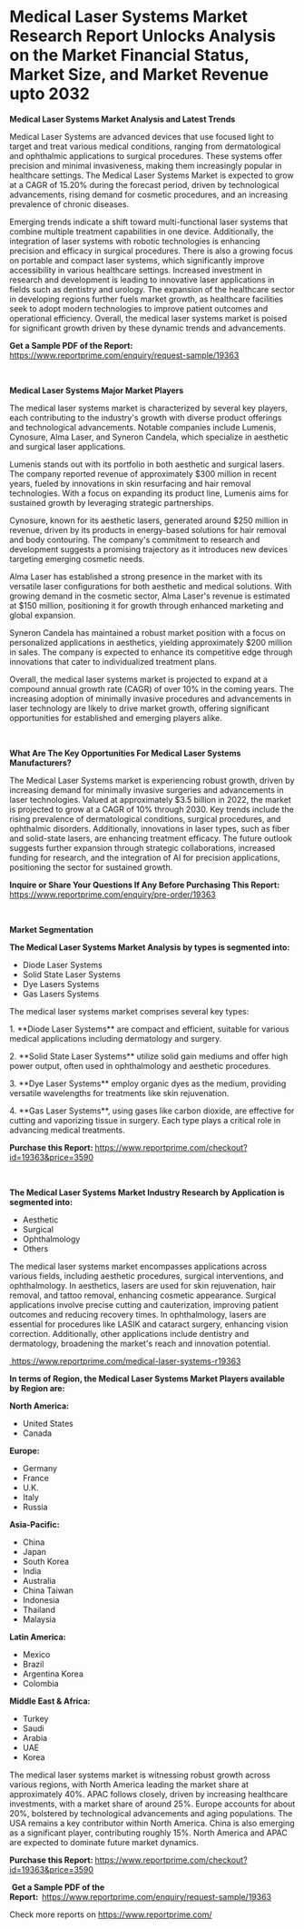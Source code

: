 <p><h1>Medical Laser Systems Market Research Report Unlocks Analysis on the Market Financial Status, Market Size, and Market Revenue upto 2032</h1></p><p><strong>Medical Laser Systems Market Analysis and Latest Trends</strong></p>
<p><p>Medical Laser Systems are advanced devices that use focused light to target and treat various medical conditions, ranging from dermatological and ophthalmic applications to surgical procedures. These systems offer precision and minimal invasiveness, making them increasingly popular in healthcare settings. The Medical Laser Systems Market is expected to grow at a CAGR of 15.20% during the forecast period, driven by technological advancements, rising demand for cosmetic procedures, and an increasing prevalence of chronic diseases. </p><p>Emerging trends indicate a shift toward multi-functional laser systems that combine multiple treatment capabilities in one device. Additionally, the integration of laser systems with robotic technologies is enhancing precision and efficacy in surgical procedures. There is also a growing focus on portable and compact laser systems, which significantly improve accessibility in various healthcare settings. Increased investment in research and development is leading to innovative laser applications in fields such as dentistry and urology. The expansion of the healthcare sector in developing regions further fuels market growth, as healthcare facilities seek to adopt modern technologies to improve patient outcomes and operational efficiency. Overall, the medical laser systems market is poised for significant growth driven by these dynamic trends and advancements.</p></p>
<p><strong>Get a Sample PDF of the Report:&nbsp;</strong> <a href="https://www.reportprime.com/enquiry/request-sample/19363?utm_campaign=2455&utm_medium=2&utm_source=Github&utm_content=ia&utm_term=19032025&utm_id=medical-laser-systems">https://www.reportprime.com/enquiry/request-sample/19363</a></p>
<p>&nbsp;</p>
<p><strong>Medical Laser Systems Major Market Players</strong></p>
<p><p>The medical laser systems market is characterized by several key players, each contributing to the industry's growth with diverse product offerings and technological advancements. Notable companies include Lumenis, Cynosure, Alma Laser, and Syneron Candela, which specialize in aesthetic and surgical laser applications.</p><p>Lumenis stands out with its portfolio in both aesthetic and surgical lasers. The company reported revenue of approximately $300 million in recent years, fueled by innovations in skin resurfacing and hair removal technologies. With a focus on expanding its product line, Lumenis aims for sustained growth by leveraging strategic partnerships.</p><p>Cynosure, known for its aesthetic lasers, generated around $250 million in revenue, driven by its products in energy-based solutions for hair removal and body contouring. The company's commitment to research and development suggests a promising trajectory as it introduces new devices targeting emerging cosmetic needs.</p><p>Alma Laser has established a strong presence in the market with its versatile laser configurations for both aesthetic and medical solutions. With growing demand in the cosmetic sector, Alma Laser's revenue is estimated at $150 million, positioning it for growth through enhanced marketing and global expansion.</p><p>Syneron Candela has maintained a robust market position with a focus on personalized applications in aesthetics, yielding approximately $200 million in sales. The company is expected to enhance its competitive edge through innovations that cater to individualized treatment plans.</p><p>Overall, the medical laser systems market is projected to expand at a compound annual growth rate (CAGR) of over 10% in the coming years. The increasing adoption of minimally invasive procedures and advancements in laser technology are likely to drive market growth, offering significant opportunities for established and emerging players alike.</p></p>
<p>&nbsp;</p>
<p><strong>What Are The Key Opportunities For Medical Laser Systems Manufacturers?</strong></p>
<p><p>The Medical Laser Systems market is experiencing robust growth, driven by increasing demand for minimally invasive surgeries and advancements in laser technologies. Valued at approximately $3.5 billion in 2022, the market is projected to grow at a CAGR of 10% through 2030. Key trends include the rising prevalence of dermatological conditions, surgical procedures, and ophthalmic disorders. Additionally, innovations in laser types, such as fiber and solid-state lasers, are enhancing treatment efficacy. The future outlook suggests further expansion through strategic collaborations, increased funding for research, and the integration of AI for precision applications, positioning the sector for sustained growth.</p></p>
<p><strong>Inquire or Share Your Questions If Any Before Purchasing This Report:</strong> <a href="https://www.reportprime.com/enquiry/pre-order/19363?utm_campaign=2455&utm_medium=2&utm_source=Github&utm_content=ia&utm_term=19032025&utm_id=medical-laser-systems">https://www.reportprime.com/enquiry/pre-order/19363</a></p>
<p>&nbsp;</p>
<p><strong>Market Segmentation</strong></p>
<p><strong>The Medical Laser Systems Market Analysis by types is segmented into:</strong></p>
<p><ul><li>Diode Laser Systems</li><li>Solid State Laser Systems</li><li>Dye Lasers Systems</li><li>Gas Lasers Systems</li></ul></p>
<p><p>The medical laser systems market comprises several key types: </p><p>1. **Diode Laser Systems** are compact and efficient, suitable for various medical applications including dermatology and surgery. </p><p>2. **Solid State Laser Systems** utilize solid gain mediums and offer high power output, often used in ophthalmology and aesthetic procedures. </p><p>3. **Dye Laser Systems** employ organic dyes as the medium, providing versatile wavelengths for treatments like skin rejuvenation. </p><p>4. **Gas Laser Systems**, using gases like carbon dioxide, are effective for cutting and vaporizing tissue in surgery. Each type plays a critical role in advancing medical treatments.</p></p>
<p><strong>Purchase this Report:&nbsp;</strong><a href="https://www.reportprime.com/checkout?id=19363&price=3590&utm_campaign=2455&utm_medium=2&utm_source=Github&utm_content=ia&utm_term=19032025&utm_id=medical-laser-systems">https://www.reportprime.com/checkout?id=19363&price=3590</a></p>
<p>&nbsp;</p>
<p><strong>The Medical Laser Systems Market Industry Research by Application is segmented into:</strong></p>
<p><ul><li>Aesthetic</li><li>Surgical</li><li>Ophthalmology</li><li>Others</li></ul></p>
<p><p>The medical laser systems market encompasses applications across various fields, including aesthetic procedures, surgical interventions, and ophthalmology. In aesthetics, lasers are used for skin rejuvenation, hair removal, and tattoo removal, enhancing cosmetic appearance. Surgical applications involve precise cutting and cauterization, improving patient outcomes and reducing recovery times. In ophthalmology, lasers are essential for procedures like LASIK and cataract surgery, enhancing vision correction. Additionally, other applications include dentistry and dermatology, broadening the market's reach and innovation potential.</p></p>
<p><a href="https://www.reportprime.com/medical-laser-systems-r19363?utm_campaign=2455&utm_medium=2&utm_source=Github&utm_content=ia&utm_term=19032025&utm_id=medical-laser-systems">&nbsp;https://www.reportprime.com/medical-laser-systems-r19363</a></p>
<p><strong>In terms of Region, the Medical Laser Systems Market Players available by Region are:</strong></p>
<p>
    <p> <strong> North America: </strong>
        <ul>
            <li>United States</li>
            <li>Canada</li>
        </ul>
        </p> 
    <p> <strong> Europe: </strong>
        <ul>
            <li>Germany</li>
            <li>France</li>
            <li>U.K.</li>
            <li>Italy</li>
            <li>Russia</li>
        </ul>
        </p> 
    <p> <strong> Asia-Pacific: </strong>
        <ul>
            <li>China</li>
            <li>Japan</li>
            <li>South Korea</li>
            <li>India</li>
            <li>Australia</li>
            <li>China Taiwan</li>
            <li>Indonesia</li>
            <li>Thailand</li>
            <li>Malaysia</li>
        </ul>
        </p> 
    <p> <strong> Latin America: </strong>
        <ul>
            <li>Mexico</li>
            <li>Brazil</li>
            <li>Argentina Korea</li>
            <li>Colombia</li>
        </ul>
        </p> 
    <p> <strong> Middle East & Africa: </strong>
        <ul>
            <li>Turkey</li>
            <li>Saudi</li>
            <li>Arabia</li>
            <li>UAE</li>
            <li>Korea</li>
        </ul>
    </p>
    </p>
<p><p>The medical laser systems market is witnessing robust growth across various regions, with North America leading the market share at approximately 40%. APAC follows closely, driven by increasing healthcare investments, with a market share of around 25%. Europe accounts for about 20%, bolstered by technological advancements and aging populations. The USA remains a key contributor within North America. China is also emerging as a significant player, contributing roughly 15%. North America and APAC are expected to dominate future market dynamics.</p></p>
<p><strong>Purchase this Report: </strong><a href="https://www.reportprime.com/checkout?id=19363&price=3590&utm_campaign=2455&utm_medium=2&utm_source=Github&utm_content=ia&utm_term=19032025&utm_id=medical-laser-systems">https://www.reportprime.com/checkout?id=19363&price=3590</a></p>
<p>&nbsp;<strong>Get a Sample PDF of the Report:&nbsp;&nbsp;</strong><a href="https://www.reportprime.com/enquiry/request-sample/19363?utm_campaign=2455&utm_medium=2&utm_source=Github&utm_content=ia&utm_term=19032025&utm_id=medical-laser-systems">https://www.reportprime.com/enquiry/request-sample/19363</a></p>
<p><strong></strong></p>
<p>Check more reports on <a href="https://www.reportprime.com/?utm_campaign=2455&utm_medium=2&utm_source=Github&utm_content=ia&utm_term=19032025&utm_id=medical-laser-systems">https://www.reportprime.com/</a></p>